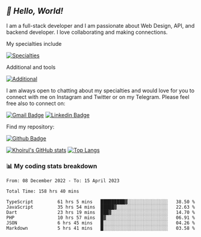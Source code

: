 ## _:wave: Hello, World!_

I am a full-stack developer and I am passionate about Web Design, API, and backend developer. I love collaborating and making connections.

My specialties include

[![Specialties](https://skillicons.dev/icons?i=php,laravel,javascript,react,vue,mysql,tailwind)](https://skillicons.dev)

Additional and tools

[![Additional](https://skillicons.dev/icons?i=bash,vscode,vite,webpack,vercel,git,github,gitlab)](https://skillicons.dev)

I am always open to chatting about my specialties and would love for you to connect with me on Instagram and Twitter or on my Telegram. Please feel free also to connect on:

[![Gmail Badge](https://img.shields.io/badge/-ahmusafir.khoirul@gmail.com-c14438?style=flat&logo=Gmail&logoColor=white&link=mailto:ahmusafir.khoirul@gmail.com)](mailto:ahmusafir.khoirul@gmail.com)
[![Linkedin Badge](https://img.shields.io/badge/-Ahmad_Musafir_Khoirul_Fattah-0072b1?style=flat&logo=Linkedin&logoColor=white&link=https://www.linkedin.com/in/ahmad-musafir-khoirul-fattah-26a53a207/)](https://www.linkedin.com/in/masmuss/)

Find my repository:

[![Github Badge](https://img.shields.io/badge/-masmuss-grey?style=flat&logo=github&logoColor=white&link=https://github.com/masmuss)](https://github.com/masmuss)

[![Khoirul's GitHub stats](https://github-readme-stats.vercel.app/api?username=masmuss&show_icons=true&include_all_commits=true&theme=transparent&layout=compact)](https://github.com/masmuss/github-readme-stats)
[![Top Langs](https://github-readme-stats.vercel.app/api/top-langs/?username=masmuss&theme=transparent&layout=compact)](https://github.com/masmuss/github-readme-stats)

### :bar_chart: My coding stats breakdown

<!--START_SECTION:waka-->

```text
From: 08 December 2022 - To: 15 April 2023

Total Time: 158 hrs 40 mins

TypeScript         61 hrs 5 mins   █████████▓░░░░░░░░░░░░░░░   38.50 %
JavaScript         35 hrs 54 mins  █████▓░░░░░░░░░░░░░░░░░░░   22.63 %
Dart               23 hrs 19 mins  ███▓░░░░░░░░░░░░░░░░░░░░░   14.70 %
PHP                10 hrs 57 mins  █▓░░░░░░░░░░░░░░░░░░░░░░░   06.91 %
JSON               6 hrs 45 mins   █░░░░░░░░░░░░░░░░░░░░░░░░   04.26 %
Markdown           5 hrs 41 mins   █░░░░░░░░░░░░░░░░░░░░░░░░   03.58 %
```

<!--END_SECTION:waka-->
